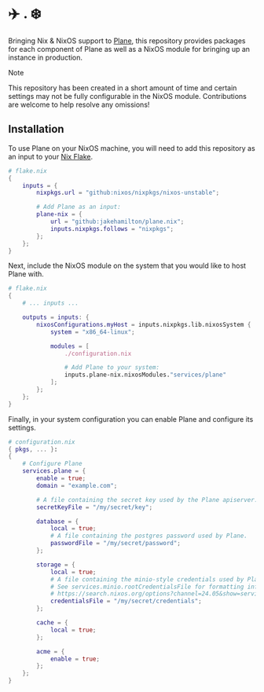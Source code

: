 # ✈️ . ❄️

Bringing Nix & NixOS support to [Plane](https://plane.so), this repository provides packages
for each component of Plane as well as a NixOS module for bringing up an instance in production.

> [!NOTE]
> This repository has been created in a short amount of time and certain settings may not be fully
> configurable in the NixOS module. Contributions are welcome to help resolve any omissions!

## Installation

To use Plane on your NixOS machine, you will need to add this repository as an input to your
[Nix Flake](https://wiki.nixos.org/wiki/Flakes).

```nix
# flake.nix
{
    inputs = {
        nixpkgs.url = "github:nixos/nixpkgs/nixos-unstable";

        # Add Plane as an input:
        plane-nix = {
            url = "github:jakehamilton/plane.nix";
            inputs.nixpkgs.follows = "nixpkgs";
        };
    };
}
```

Next, include the NixOS module on the system that you would like to host Plane with.

```nix
# flake.nix
{
    # ... inputs ...

    outputs = inputs: {
        nixosConfigurations.myHost = inputs.nixpkgs.lib.nixosSystem {
            system = "x86_64-linux";

            modules = [
                ./configuration.nix

                # Add Plane to your system:
                inputs.plane-nix.nixosModules."services/plane"
            ];
        };
    };
}
```

Finally, in your system configuration you can enable Plane and configure its settings.

```nix
# configuration.nix
{ pkgs, ... }:
{
    # Configure Plane
    services.plane = {
        enable = true;
        domain = "example.com";

        # A file containing the secret key used by the Plane apiserver.
        secretKeyFile = "/my/secret/key";

        database = {
            local = true;
            # A file containing the postgres password used by Plane.
            passwordFile = "/my/secret/password";
        };

        storage = {
            local = true;
            # A file containing the minio-style credentials used by Plane.
            # See services.minio.rootCredentialsFile for formatting information:
            # https://search.nixos.org/options?channel=24.05&show=services.minio.rootCredentialsFile&from=0&size=50&sort=relevance&type=packages&query=services.minio.rootCredentialsFile
            credentialsFile = "/my/secret/credentials";
        };

        cache = {
            local = true;
        };

        acme = {
            enable = true;
        };
    };
}
```
